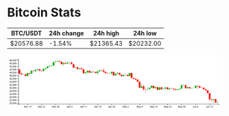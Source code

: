 # Bitcoin Stats

BTC/USDT|24h change|24h high|24h low|
|---|---|---|---|
|$20576.88|-1.54%|$21365.43|$20232.00|

<img src="./chart.svg">
